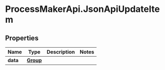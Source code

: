 # ProcessMakerApi.JsonApiUpdateItem

## Properties
Name | Type | Description | Notes
------------ | ------------- | ------------- | -------------
**data** | [**Group**](Group.md) |  | 


